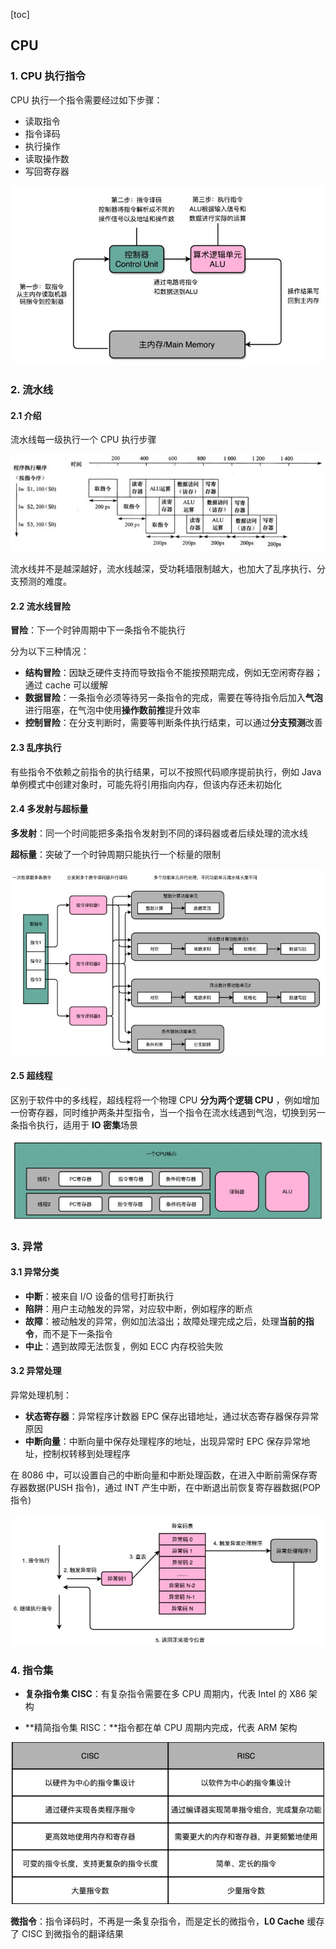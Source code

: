 [toc]



## CPU

### 1. CPU 执行指令

CPU 执行一个指令需要经过如下步骤：

- 读取指令
- 指令译码
- 执行操作
- 读取操作数
- 写回寄存器

![](img/CPU执行指令.jpg)

### 2. 流水线

#### 2.1 介绍

流水线每一级执行一个 CPU 执行步骤

![](img/流水线模型.jpg)

流水线并不是越深越好，流水线越深，受功耗墙限制越大，也加大了乱序执行、分支预测的难度。



#### 2.2 流水线冒险

**冒险**：下一个时钟周期中下一条指令不能执行

分为以下三种情况：

- **结构冒险**：因缺乏硬件支持而导致指令不能按预期完成，例如无空闲寄存器；通过 cache 可以缓解
- **数据冒险**：一条指令必须等待另一条指令的完成，需要在等待指令后加入**气泡**进行阻塞，在气泡中使用**操作数前推**提升效率
- **控制冒险**：在分支判断时，需要等判断条件执行结束，可以通过**分支预测**改善



#### 2.3 乱序执行

有些指令不依赖之前指令的执行结果，可以不按照代码顺序提前执行，例如 Java 单例模式中创建对象时，可能先将引用指向内存，但该内存还未初始化



#### 2.4 多发射与超标量

**多发射**：同一个时间能把多条指令发射到不同的译码器或者后续处理的流水线

**超标量**：突破了一个时钟周期只能执行一个标量的限制

![](img/多发射与超标量.JPG)

#### 2.5 超线程

区别于软件中的多线程，超线程将一个物理 CPU **分为两个逻辑 CPU** ，例如增加一份寄存器，同时维护两条并型指令，当一个指令在流水线遇到气泡，切换到另一条指令执行，适用于 **IO 密集**场景

![](img/超线程.jpg)

### 3. 异常

#### 3.1 异常分类

- **中断**：被来自 I/O 设备的信号打断执行
- **陷阱**：用户主动触发的异常，对应软中断，例如程序的断点
- **故障**：被动触发的异常，例如加法溢出；故障处理完成之后，处理**当前的指令**，而不是下一条指令
- **中止**：遇到故障无法恢复，例如 ECC 内存校验失败

#### 3.2 异常处理

异常处理机制：

- **状态寄存器**：异常程序计数器 EPC 保存出错地址，通过状态寄存器保存异常原因
- **中断向量**：中断向量中保存处理程序的地址，出现异常时 EPC 保存异常地址，控制权转移到处理程序

在 8086 中，可以设置自己的中断向量和中断处理函数，在进入中断前需保存寄存器数据(PUSH 指令)，通过 INT 产生中断，在中断退出前恢复寄存器数据(POP 指令)

![](img/中断处理.jpg)



### 4. 指令集

- **复杂指令集 CISC**：有复杂指令需要在多 CPU 周期内，代表 Intel 的 X86 架构

- **精简指令集 RISC：**指令都在单 CPU 周期内完成，代表 ARM 架构

![](img/cisc和risc.jpg)

**微指令**：指令译码时，不再是一条复杂指令，而是定长的微指令，**L0 Cache** 缓存了 CISC 到微指令的翻译结果